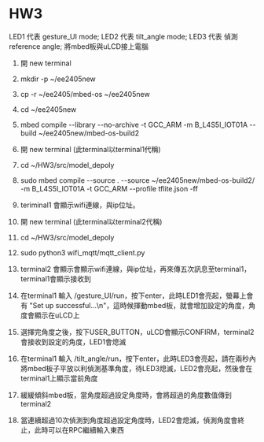 # HW3

LED1 代表 gesture_UI mode;
LED2 代表 tilt_angle mode;
LED3 代表 偵測reference angle;
將mbed板與uLCD接上電腦

1. 開 new terminal 

2. mkdir -p ~/ee2405new

3. cp -r ~/ee2405/mbed-os ~/ee2405new

4. cd ~/ee2405new

5. mbed compile --library --no-archive -t GCC_ARM -m B_L4S5I_IOT01A --build ~/ee2405new/mbed-os-build2

6. 開 new terminal (此terminal以terminal1代稱)

7. cd ~/HW3/src/model_depoly

8. sudo mbed compile --source . --source ~/ee2405new/mbed-os-build2/ -m B_L4S5I_IOT01A -t GCC_ARM --profile tflite.json -ff 

9.  teriminal1 會顯示wifi連線，與ip位址。

10. 開 new terminal (此terminal以terminal2代稱)

11. cd ~/HW3/src/model_depoly

12. sudo python3 wifi_mqtt/mqtt_client.py

13. terminal2 會顯示會顯示wifi連線，與ip位址，再來傳五次訊息至terminal1，terminal1會顯示接收到

14. 在terminal1 輸入 /gesture_UI/run，按下enter，此時LED1會亮起，螢幕上會有 "Set up successful...\n"，這時候揮動mbed板，就會增加設定的角度，角度會顯示在uLCD上
 
15. 選擇完角度之後，按下USER_BUTTON，uLCD會顯示CONFIRM，terminal2會接收到設定的角度，LED1會熄滅
 
16. 在terminal1 輸入 /tilt_angle/run，按下enter，此時LED3會亮起，請在兩秒內將mbed板子平放以利偵測基準角度，待LED3熄滅，LED2會亮起，然後會在terminal1上顯示當前角度
 
17. 緩緩傾斜mbed板，當角度超過設定角度時，會將超過的角度數值傳到terminal2
 
18. 當連續超過10次偵測到角度超過設定角度時，LED2會熄滅，偵測角度會終止，此時可以在RPC繼續輸入東西

